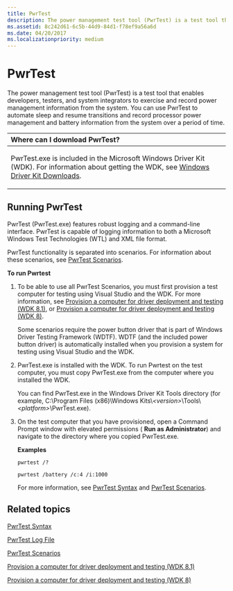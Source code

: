 ```yaml
---
title: PwrTest
description: The power management test tool (PwrTest) is a test tool that enables developers, testers, and system integrators to exercise and record power management information from the system.
ms.assetid: 8c242d61-6c5b-44d9-84d1-f78ef9a56a6d
ms.date: 04/20/2017
ms.localizationpriority: medium
---
```


# PwrTest


The power management test tool (PwrTest) is a test tool that enables developers, testers, and system integrators to exercise and record power management information from the system. You can use PwrTest to automate sleep and resume transitions and record processor power management and battery information from the system over a period of time.

<table>
<colgroup>
<col width="100%" />
</colgroup>
<thead>
<tr class="header">
<th align="left">Where can I download PwrTest?</th>
</tr>
</thead>
<tbody>
<tr class="odd">
<td align="left"><p>PwrTest.exe is included in the Microsoft Windows Driver Kit (WDK). For information about getting the WDK, see <a href="https://go.microsoft.com/fwlink/p/?linkid=290798" data-raw-source="[Windows Driver Kit Downloads]( https://go.microsoft.com/fwlink/p/?linkid=290798)">Windows Driver Kit Downloads</a>.</p></td>
</tr>
</tbody>
</table>

 

## <span id="Running_PwrTest"></span><span id="running_pwrtest"></span><span id="RUNNING_PWRTEST"></span>Running PwrTest


PwrTest (PwrTest.exe) features robust logging and a command-line interface. PwrTest is capable of logging information to both a Microsoft Windows Test Technologies (WTL) and XML file format.

PwrTest functionality is separated into scenarios. For information about these scenarios, see [PwrTest Scenarios](pwrtest-scenarios.md).

**To run Pwrtest**

1.  To be able to use all PwrTest Scenarios, you must first provision a test computer for testing using Visual Studio and the WDK. For more information, see [Provision a computer for driver deployment and testing (WDK 8.1)](https://docs.microsoft.com/windows-hardware/drivers/gettingstarted/provision-a-target-computer-wdk-8-1), or [Provision a computer for driver deployment and testing (WDK 8)](https://docs.microsoft.com/previous-versions/hh698272(v=vs.85)).

    Some scenarios require the power button driver that is part of Windows Driver Testing Framework (WDTF). WDTF (and the included power button driver) is automatically installed when you provision a system for testing using Visual Studio and the WDK.

2.  PwrTest.exe is installed with the WDK. To run Pwrtest on the test computer, you must copy PwrTest.exe from the computer where you installed the WDK.

    You can find PwrTest.exe in the Windows Driver Kit Tools directory (for example, C:\\Program Files (x86)\\Windows Kits\\*&lt;version&gt;*\\Tools\\*&lt;platform&gt;*\\PwrTest.exe).

3.  On the test computer that you have provisioned, open a Command Prompt window with elevated permissions ( **Run as Administrator**) and navigate to the directory where you copied PwrTest.exe.

    **Examples**

    ```
    pwrtest /? 
    ```

    ```
    pwrtest /battery /c:4 /i:1000
    ```

    For more information, see [PwrTest Syntax](pwrtest-syntax.md) and [PwrTest Scenarios](pwrtest-scenarios.md).

## <span id="related_topics"></span>Related topics


[PwrTest Syntax](pwrtest-syntax.md)

[PwrTest Log File](pwrtest-log-file.md)

[PwrTest Scenarios](pwrtest-scenarios.md)

[Provision a computer for driver deployment and testing (WDK 8.1)](https://docs.microsoft.com/windows-hardware/drivers/gettingstarted/provision-a-target-computer-wdk-8-1)

[Provision a computer for driver deployment and testing (WDK 8)](https://docs.microsoft.com/previous-versions/hh698272(v=vs.85))

 

 






